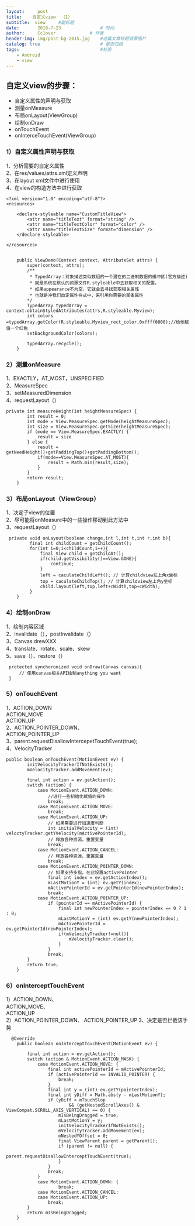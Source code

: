 ```yaml
---
layout:     post   				    
title:    自定义view  （1）				 
subtitle:  view     #副标题
date:       2018-7-23			   	# 时间
author:     Cc1over				# 作者
header-img: img/post-bg-2015.jpg 	#这篇文章标题背景图片
catalog: true 						# 是否归档
tags:								#标签
    - Android
    - view
---
```


## 自定义view的步骤：
* 自定义属性的声明与获取
* 测量onMeasure
* 布局onLayout(ViewGroup)
* 绘制onDraw
* onTouchEvent
* onInterceTouchEvent(ViewGroup)
### 1）自定义属性声明与获取
1、分析需要的自定义属性<br>
2、在res/values/attrs.xml定义声明<br>
3、在layout xml文件中进行使用<br>
4、在view的构造方法中进行获取
~~~
<?xml version="1.0" encoding="utf-8"?>
<resources>
    
    <declare-styleable name="CustomTitleView">
        <attr name="titleText" format="string" />
        <attr name="titleTextColor" format="color" />
        <attr name="titleTextSize" format="dimension" />
    </declare-styleable>
 
</resources>
~~~
~~~

    public ViewDemo(Context context, AttributeSet attrs) {
        super(context, attrs);
        /**
         * TypedArray：对象描述类似数组的一个潜在的二进制数据的缓冲区(官方描述)
         * 就是系统在默认的资源文件R.styleable中去获取相关的配置。
         * 如果appearance不为空，它就会去寻找获取相关属性
         * 也就是冲我们自定属性样式中，来引用你需要的某条属性
        */
        TypedArray typedArray = context.obtainStyledAttributes(attrs,R.styleable.Myview);
        int colors =typedArray.getColor(R.styleable.Myview_rect_color,0xffff0000);//给他赋值一个红色
        setBackgroundColor(colors);

        typedArray.recycle();
    }
~~~
### 2）测量onMeasure
1、EXACTLY，AT_MOST，UNSPECIFIED<br>
2、MeasureSpec<br>
3、setMeasuredDimension<br>
4、requestLayout（）
~~~
private int measureHeight(int heightMeasureSpec) {
        int result = 0;
        int mode = View.MeasureSpec.getMode(heightMeasureSpec);
        int size = View.MeasureSpec.getSize(heightMeasureSpec);
        if (mode == View.MeasureSpec.EXACTLY) {
            result = size
        } else {
            result = getNeedHeight()+getPaddingTop()+getPaddingBottom();
            if(mode==View.MeasureSpec.AT_MOST){
                result = Math.min(result,size);
            }
        }
        return result;
    }
~~~
### 3）布局onLayout（ViewGroup）
1、决定子view的位置<br>
2、尽可能将onMeasure中的一些操作移动到此方法中<br>
3、requestLayout（）
~~~
 private void onLayout(boolean change,int l,int t,int r,int b){
         final int childCount = getChildCount();
         for(int i=0;i<childCount;i++){
             final View child = getChildAt();
             if(child.getVisibility()==View.GONE){
                 continue;
             }
             left = caculateChildLeft(); // 计算childview左上角x坐标
             top = caculateChildTop(); // 计算childview左上角y坐标
             child.layout(left,top,left+cWidth,top+cWidth);
         }
    }
~~~
### 4）绘制onDraw
1、绘制内容区域<br>
2、invalidate（），postInvalidate（）<br>
3、Canvas.drewXXX<br>
4、translate、rotate、scale、skew<br>
5、save（）、restore（）
~~~
 protected synchoronized void onDraw(Canvas canvas){
     // 使用canvas相关API绘制anything you want
 }
~~~
### 5）onTouchEvent
1、ACTION_DOWN<br>
     ACTION_MOVE<br>
     ACTION_UP<br>
2、ACTION_POINTER_DOWN、<br>
      ACTION_POINTER_UP<br>
3、parent.requestDisallowIntercepetTouchEvent(true);<br>
4、VelocityTracker
~~~
public boolean onTouchEvent(MotionEvent ev) {
        initVelocityTrackerIfNotExists();
        mVelocityTracker.addMovement(ev);

        final int action = ev.getAction();
        switch (action) {
            case MotionEvent.ACTION_DOWN:
                //进行一些初始化赋值的操作
                break;
            case MotionEvent.ACTION_MOVE:
                break;
            case MotionEvent.ACTION_UP:
                // 如果需要进行加速度判断
                int initialVelocity = (int) veloctyTracker.getYVelocity(mActivePointerId);
                // 释放各种资源，重置变量
                break;
            case MotionEvent.ACTION_CANCEL:
                // 释放各种资源，重置变量
                break;
            case MotionEvent.ACTION_POINTER_DOWN:
                // 如果支持多指，在此设置activePointer
                final int index = ev.getActionIndex();
                mLastMotionY = (int) ev.getY(index);
                mActivePointerId = ev.getPointerId(newPointerIndex);
                break;
            case MotionEvent.ACTION_POINTER_UP:
                if (pointerId == mActivePointerId) {
                    final int newPointerIndex = pointerIndex == 0 ? 1 : 0;
                    mLastMotionY = (int) ev.getY(newPointerIndex);
                    mActivePointerId = ev.getPointerId(newPointerIndex);
                    if(mVelocityTracker!=null){
                        mVelocityTracker.clear();
                    }
                }
                break;
        }
        return true;
    }

~~~
### 6）onInterceptTouchEvent
1）ACTION_DOWN、<br>
   ACTION_MOVE、<br>
   ACTION_UP<br>
2）ACTION_POINTER_DOWN、
  ACTION_POINTER_UP
3、决定是否拦截该手势
~~~
  @Override
    public boolean onInterceptTouchEvent(MotionEvent ev) {

        final int action = ev.getAction();
        switch (action & MotionEvent.ACTION_MASK) {
            case MotionEvent.ACTION_MOVE: {
                final int activePointerId = mActivePointerId;
                if (activePointerId == INVALID_POINTER) {
                    break;
                }
                final int y = (int) ev.getY(pointerIndex);
                final int yDiff = Math.abs(y - mLastMotionY);
                if (yDiff > mTouchSlop
                        && (getNestedScrollAxes() & ViewCompat.SCROLL_AXIS_VERTICAL) == 0) {
                    mIsBeingDragged = true;
                    mLastMotionY = y;
                    initVelocityTrackerIfNotExists();
                    mVelocityTracker.addMovement(ev);
                    mNestedYOffset = 0;
                    final ViewParent parent = getParent();
                    if (parent != null) {
                        parent.requestDisallowInterceptTouchEvent(true);
                    }
                }
                break;
            }
            case MotionEvent.ACTION_DOWN: {
                    break;
            case MotionEvent.ACTION_CANCEL:
            case MotionEvent.ACTION_UP:
                break;
        }
        return mIsBeingDragged;
    }
~~~
